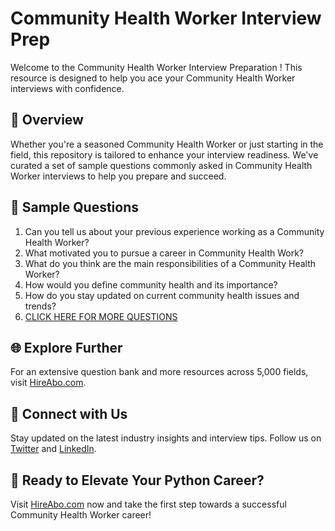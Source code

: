 # Community Health Worker Interview Prep

Welcome to the Community Health Worker Interview Preparation ! This resource is designed to help you ace your Community Health Worker interviews with confidence.

## 🚀 Overview

Whether you're a seasoned Community Health Worker or just starting in the field, this repository is tailored to enhance your interview readiness. We've curated a set of sample questions commonly asked in Community Health Worker interviews to help you prepare and succeed.

## 📝 Sample Questions

1. Can you tell us about your previous experience working as a Community Health Worker?
2. What motivated you to pursue a career in Community Health Work?
3. What do you think are the main responsibilities of a Community Health Worker?
4. How would you define community health and its importance?
5. How do you stay updated on current community health issues and trends?
6. [CLICK HERE FOR MORE QUESTIONS](https://hireabo.com/job/7_1_28/Community%20Health%20Worker)

## 🌐 Explore Further

For an extensive question bank and more resources across 5,000 fields, visit [HireAbo.com](https://www.hireabo.com).

## 📱 Connect with Us

Stay updated on the latest industry insights and interview tips. Follow us on [Twitter](https://twitter.com/hireabo) and [LinkedIn](https://www.linkedin.com/in/hire-abo-3609972a8/).

## 🚀 Ready to Elevate Your Python Career?

Visit [HireAbo.com](https://www.hireabo.com) now and take the first step towards a successful Community Health Worker career!